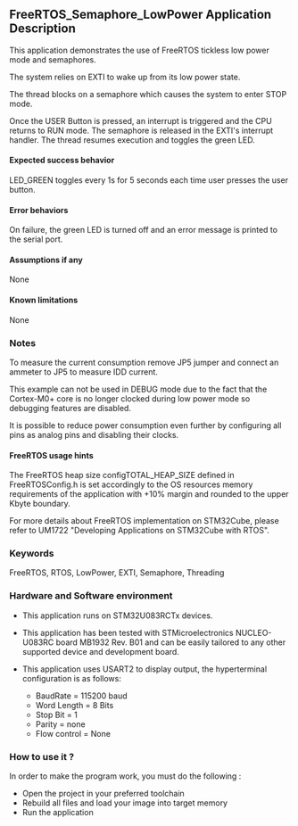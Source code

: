 ## <b>FreeRTOS_Semaphore_LowPower Application Description</b>

This application demonstrates the use of FreeRTOS tickless low power mode and semaphores.

The system relies on EXTI to wake up from its low power state.

The thread blocks on a semaphore which causes the system to enter STOP mode.

Once the USER Button is pressed, an interrupt is triggered and the CPU returns to RUN mode.
The semaphore is released in the EXTI's interrupt handler. The thread resumes execution and
toggles the green LED.

#### <b>Expected success behavior</b>
LED_GREEN toggles every 1s for 5 seconds each time user presses the user button.

#### <b>Error behaviors</b>
On failure, the green LED is turned off and an error message is printed to the serial port.

#### <b>Assumptions if any</b>
None

#### <b>Known limitations</b>
None

### <b>Notes</b>
To measure the current consumption remove JP5 jumper and connect an ammeter to JP5 to measure IDD current.

This example can not be used in DEBUG mode due to the fact that the Cortex-M0+ core is no longer clocked during low power mode so debugging features are disabled.

It is possible to reduce power consumption even further by configuring all pins as analog pins and disabling their clocks.

#### <b>FreeRTOS usage hints</b>
The FreeRTOS heap size configTOTAL_HEAP_SIZE defined in FreeRTOSConfig.h is set accordingly to the
OS resources memory requirements of the application with +10% margin and rounded to the upper Kbyte boundary.

For more details about FreeRTOS implementation on STM32Cube, please refer to UM1722 "Developing Applications
on STM32Cube with RTOS".

### <b>Keywords</b>

FreeRTOS, RTOS, LowPower, EXTI, Semaphore, Threading

### <b>Hardware and Software environment</b>

  - This application runs on STM32U083RCTx devices.
  - This application has been tested with STMicroelectronics NUCLEO-U083RC board MB1932 Rev. B01
    and can be easily tailored to any other supported device and development board.

  - This application uses USART2 to display output, the hyperterminal configuration is as follows:

      - BaudRate = 115200 baud
      - Word Length = 8 Bits
      - Stop Bit = 1
      - Parity = none
      - Flow control = None


### <b>How to use it ?</b>

In order to make the program work, you must do the following :

 - Open the project in your preferred toolchain
 - Rebuild all files and load your image into target memory
 - Run the application
